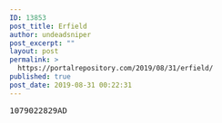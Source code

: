 ```yaml
---
ID: 13853
post_title: Erfield
author: undeadsniper
post_excerpt: ""
layout: post
permalink: >
  https://portalrepository.com/2019/08/31/erfield/
published: true
post_date: 2019-08-31 00:22:31
---
```

<pre>1079022829AD</pre>